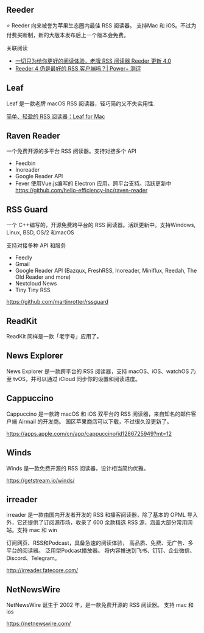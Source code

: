 ## Reeder 
:star: Reeder 向来被誉为苹果生态圈内最佳 RSS 阅读器。 支持Mac 和 iOS。不过为付费买断制，新的大版本发布后上一个版本会免费。


关联阅读

- [一切只为给你更好的阅读体验，老牌 RSS 阅读器 Reeder 更新 4.0](https://sspai.com/post/54241)
- [Reeder 4 仍是最好的 RSS 客户端吗？| Power+ 测评](https://sspai.com/post/54294)


## Leaf
Leaf 是一款老牌 macOS RSS 阅读器，轻巧简约又不失实用性.

[简单、轻盈的 RSS 阅读器：Leaf for Mac](https://sspai.com/post/30972)
## Raven Reader
一个免费开源的多平台 RSS 阅读器。支持对接多个 API 

- Feedbin
- Inoreader
- Google Reader API
- Fever
使用Vue.js编写的 Electron 应用，跨平台支持。活跃更新中 
https://github.com/hello-efficiency-inc/raven-reader


## RSS Guard
一个 C++编写的，开源免费跨平台的 RSS 阅读器。活跃更新中。支持Windows, Linux, BSD, OS/2 和macOS


支持对接多种 API 和服务
- Feedly
- Gmail
- Google Reader API (Bazqux, FreshRSS, Inoreader, Miniflux, Reedah, The Old Reader and more)
- Nextcloud News
- Tiny Tiny RSS

https://github.com/martinrotter/rssguard


## ReadKit
ReadKit 同样是一款「老字号」应用了。

## News Explorer
News Explorer 是一款跨平台的 RSS 阅读器，支持 macOS、iOS、watchOS 乃至 tvOS，并可以通过 iCloud 同步你的设置和阅读进度。

## Cappuccino
Cappuccino 是一款跨 macOS 和 iOS 双平台的 RSS 阅读器，来自知名的邮件客户端 Airmail 的开发商。
国区苹果商店可以下载，不过很久没更新了。 

https://apps.apple.com/cn/app/cappuccino/id1286725949?mt=12

## Winds
Winds 是一款免费开源的 RSS 阅读器，设计相当简约优雅。

https://getstream.io/winds/

## irreader
irreader 是一款由国内开发者开发的 RSS 和播客阅读器，除了基本的 OPML 导入外，它还提供了订阅源市场，收录了 600 余款精选 RSS 源，涵盖大部分常用网站。支持 mac 和 win

订阅网页、RSS和Podcast，具备急速的阅读体验，
高品质、免费、无广告、多平台的阅读器。
泛用型Podcast播放器。
将内容推送到飞书、钉钉、企业微信、Discord、Telegram。

http://irreader.fatecore.com/

## NetNewsWire

NetNewsWire 诞生于 2002 年，是一款免费开源的 RSS 阅读器。 支持 mac 和 ios

https://netnewswire.com/
